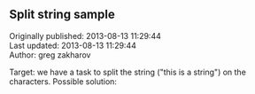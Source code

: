## Split string sample  
Originally published: 2013-08-13 11:29:44  
Last updated: 2013-08-13 11:29:44  
Author: greg zakharov  
  
Target: we have a task to split the string ("this is a string") on the characters. Possible solution: